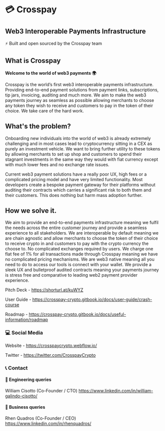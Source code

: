 # :credit_card: Crosspay
## Web3 Interoperable Payments Infrastructure

:zap: Built and open sourced by the Crosspay team 

## What is Crosspay
**Welcome to the world of web3 payments 🌍**

Crosspay is the world’s first web3 interoperable payments infrastructure. Providing end-to-end payment solutions from payment links, subscriptions, tip jars, invoicing, auditing and much more.
We aim to make the web3 payments journey as seamless as possible allowing merchants to choose any token they wish to receive and customers to pay in the token of their choice. We take care of the hard work.

## What's the problem?
Onboarding new individuals into the world of web3 is already extremely challenging and in most cases lead to cryptocurrency sitting in a CEX as purely an investment vehicle. We want to bring further utility to these tokens by allowing merchants to set up shop and customers to spend their stagnant investments in the same way they would with fiat currency except with much lower fees and no exchange rate issues.

Current web3 payment solutions have a really poor UX, high fees or a complicated pricing model and have very limited functionality. Most developers create a bespoke payment gateway for their platforms without auditing their contracts which carries a significant risk to both them and their customers. This does nothing but harm mass adoption further.

## How we solve it.
We aim to provide an end-to-end payments infrastructure meaning we fulfil the needs across the entire customer journey and provide a seamless experience to all stakeholders.
We are interoperable by default meaning we are chain agnostic and allow merchants to choose the token of their choice to receive crypto in and customers to pay with the crypto currency the choose to. No complicated exchanges required by users.
We charge one flat fee of 1% for all transactions made through Crosspay meaning we have no complicated pricing mechanisms.
We are web3 native meaning all you need to do to access our tools is connect with your wallet.
We provide a sleek UX and bulletproof audited contracts meaning your payments journey is stress free and comparative to leading web2 payment provider experience.

Pitch Deck - https://shorturl.at/kuWYZ

User Guide - https://crosspay-crypto.gitbook.io/docs/user-guide/crash-course

Roadmap - https://crosspay-crypto.gitbook.io/docs/useful-information/roadmap

### :computer: Social Media

Website - https://crosspaycrypto.webflow.io/

Twitter - https://twitter.com/CrosspayCrypto

### :telephone_receiver: Contact

#### :construction: Engineering queries
William Cisotto (Co-Founder / CTO) https://www.linkedin.com/in/william-galindo-cisotto/
#### :office: Business queries
Rhen Quadros (Co-Founder / CEO) https://www.linkedin.com/in/rhenquadros/


